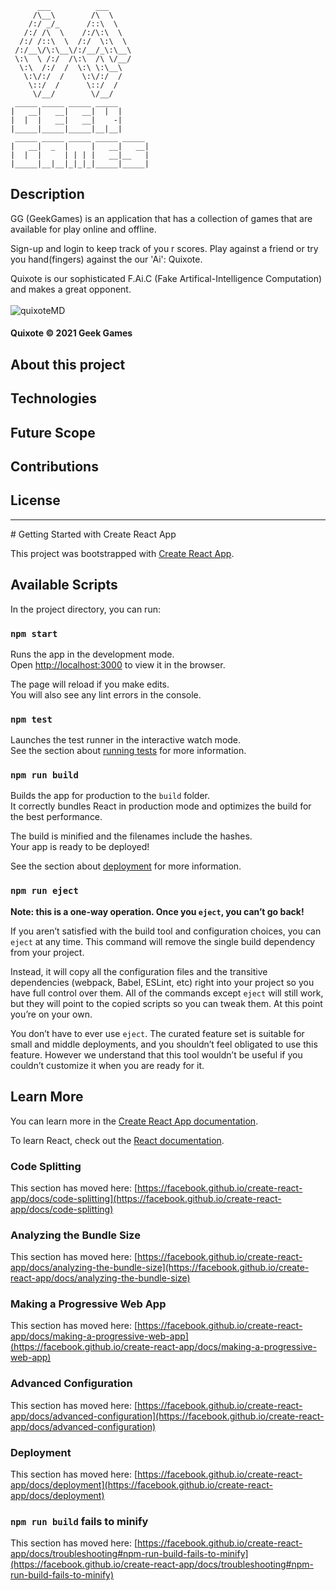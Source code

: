 



```
      ___          ___     
     /\__\        /\  \    
    /:/ _/_      /::\  \   
   /:/ /\  \    /:/\:\  \  
  /:/ /::\  \  /:/  \:\  \ 
 /:/__\/\:\__\/:/__/_\:\__\
 \:\  \ /:/  /\:\  /\ \/__/
  \:\  /:/  /  \:\ \:\__\ 
   \:\/:/  /    \:\/:/  /  
    \::/  /      \::/  /   
     \/__/        \/__/                                                        
 _____ _____ _____ _____ 
|   __|   __|   __|  |  |
|  |  |   __|   __|    -|
|_____|_____|_____|__|__|
 _____ _____ _____ _____ _____
|   __|  _  |     |   __|   __|
|  |  |     | | | |   __|__   |
|_____|__|__|_|_|_|_____|_____|  
```

## Description
GG (GeekGames) is an application that has a collection of games that are available for play online and offline.

Sign-up and login to keep track of you r scores. 
Play against a friend or try you hand(fingers) against the our 'Ai': Quixote.<br>


Quixote is our sophisticated F.Ai.C (Fake Artifical-Intelligence Computation) and makes a great opponent.
<br></br>
![quixoteMD](https://user-images.githubusercontent.com/69359454/140375048-d999205f-9c55-411c-97d2-558c10ef9478.png)
#### Quixote © 2021 Geek Games

## About this project

## Technologies

## Future Scope

## Contributions

## License

<hr></hr>
# Getting Started with Create React App

This project was bootstrapped with [Create React App](https://github.com/facebook/create-react-app).

## Available Scripts

In the project directory, you can run:

### `npm start`

Runs the app in the development mode.\
Open [http://localhost:3000](http://localhost:3000) to view it in the browser.

The page will reload if you make edits.\
You will also see any lint errors in the console.

### `npm test`

Launches the test runner in the interactive watch mode.\
See the section about [running tests](https://facebook.github.io/create-react-app/docs/running-tests) for more information.

### `npm run build`

Builds the app for production to the `build` folder.\
It correctly bundles React in production mode and optimizes the build for the best performance.

The build is minified and the filenames include the hashes.\
Your app is ready to be deployed!

See the section about [deployment](https://facebook.github.io/create-react-app/docs/deployment) for more information.

### `npm run eject`

**Note: this is a one-way operation. Once you `eject`, you can’t go back!**

If you aren’t satisfied with the build tool and configuration choices, you can `eject` at any time. This command will remove the single build dependency from your project.

Instead, it will copy all the configuration files and the transitive dependencies (webpack, Babel, ESLint, etc) right into your project so you have full control over them. All of the commands except `eject` will still work, but they will point to the copied scripts so you can tweak them. At this point you’re on your own.

You don’t have to ever use `eject`. The curated feature set is suitable for small and middle deployments, and you shouldn’t feel obligated to use this feature. However we understand that this tool wouldn’t be useful if you couldn’t customize it when you are ready for it.

## Learn More

You can learn more in the [Create React App documentation](https://facebook.github.io/create-react-app/docs/getting-started).

To learn React, check out the [React documentation](https://reactjs.org/).

### Code Splitting

This section has moved here: [https://facebook.github.io/create-react-app/docs/code-splitting](https://facebook.github.io/create-react-app/docs/code-splitting)

### Analyzing the Bundle Size

This section has moved here: [https://facebook.github.io/create-react-app/docs/analyzing-the-bundle-size](https://facebook.github.io/create-react-app/docs/analyzing-the-bundle-size)

### Making a Progressive Web App

This section has moved here: [https://facebook.github.io/create-react-app/docs/making-a-progressive-web-app](https://facebook.github.io/create-react-app/docs/making-a-progressive-web-app)

### Advanced Configuration

This section has moved here: [https://facebook.github.io/create-react-app/docs/advanced-configuration](https://facebook.github.io/create-react-app/docs/advanced-configuration)

### Deployment

This section has moved here: [https://facebook.github.io/create-react-app/docs/deployment](https://facebook.github.io/create-react-app/docs/deployment)

### `npm run build` fails to minify

This section has moved here: [https://facebook.github.io/create-react-app/docs/troubleshooting#npm-run-build-fails-to-minify](https://facebook.github.io/create-react-app/docs/troubleshooting#npm-run-build-fails-to-minify)
